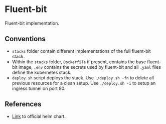 # Fluent-bit
Fluent-bit implementation.

## Conventions
- `stacks` folder contain different implementations of the full fluent-bit stack.
- Within the `stacks` folder, `Dockerfile` if present, contains the base fluent-bit image, `.env` contains the secrets used by fluent-bit and all `.yaml` files define the kubernetes stack.
- `deploy.sh` script deploys the stack. Use `./deploy.sh -fn` to delete all previous resources for a clean setup. Use `./deploy.sh -i` to setup an ingress tunnel on port 80.

## References
- [Link](https://artifacthub.io/packages/helm/fluent/fluent-bit) to official helm chart.